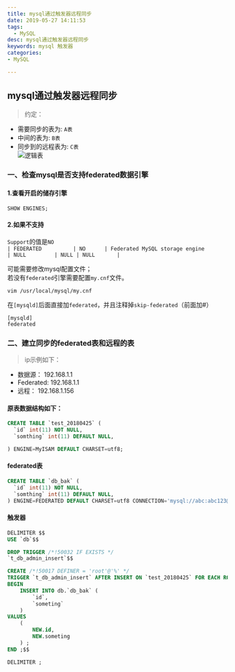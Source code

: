 ```yaml
---
title: mysql通过触发器远程同步
date: 2019-05-27 14:11:53
tags:
  - MySQL
desc: mysql通过触发器远程同步
keywords: mysql 触发器 
categories:
- MySQL

---
```


## mysql通过触发器远程同步


>约定：  

* 需要同步的表为: `A表`  
* 中间的表为: `B表`  
* 同步到的远程表为: `C表`  
![逻辑表](https://static.oschina.net/uploads/space/2017/0124/211715_4QI1_733235.png)


<!--more-->
### 一、检查mysql是否支持federated数据引擎
#### 1.查看开启的储存引擎   
```
SHOW ENGINES;
```

#### 2.如果不支持
`Support`的值是`NO`   
`| FEDERATED          | NO      | Federated MySQL storage engine                             | NULL         | NULL | NULL       |`

可能需要修改mysql配置文件；  
若没有`federated`引擎需要配置`my.cnf`文件。
```shell  
vim /usr/local/mysql/my.cnf
```  
在`[mysqld]`后面直接加`federated`，并且注释掉`skip-federated`（前面加#）
```
[mysqld]
federated
```

### 二、建立同步的federated表和远程的表
> ip示例如下：

- 数据源：	      192.168.1.1
- Federated:	  192.168.1.1
- 远程：		  192.168.1.156


#### 原表数据结构如下：
```sql
CREATE TABLE `test_20180425` (
  `id` int(11) NOT NULL,  
  `somthing` int(11) DEFAULT NULL,

) ENGINE=MyISAM DEFAULT CHARSET=utf8;

```
#### federated表

```sql
CREATE TABLE `db_bak` (
  `id` int(11) NOT NULL,
  `somthing` int(11) DEFAULT NULL,
) ENGINE=FEDERATED DEFAULT CHARSET=utf8 CONNECTION='mysql://abc:abc123@192.168.1.156/remote_db/db_admin'
```


#### 触发器
```sql
DELIMITER $$
USE `db`$$

DROP TRIGGER /*!50032 IF EXISTS */
`t_db_admin_insert`$$

CREATE /*!50017 DEFINER = 'root'@'%' */
TRIGGER `t_db_admin_insert` AFTER INSERT ON `test_20180425` FOR EACH ROW
BEGIN
	INSERT INTO db.`db_bak` (
		`id`,
		`someting`
	)
VALUES
	(
		NEW.id,		
		NEW.someting
	) ;
END ;$$

DELIMITER ;
```